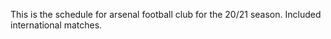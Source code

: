 This is the schedule for arsenal football club for the 20/21 season.
Included international matches.
